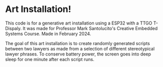 # Art Installation!

This code is for a generative art installation using a ESP32 with a TTGO T-Dispaly. It was made for Professor Mark Santolucito's Creative Embedded Systems Course. Made in February 2024.

The goal of this art installation is to create randomly generated scripts between two lawyers as made from a selection of different stereotypical lawyer phrases. To conserve battery power, the screen goes into deep sleep for one minute after each script runs.


